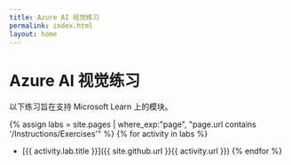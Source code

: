 ```yaml
---
title: Azure AI 视觉练习
permalink: index.html
layout: home
---
```


# Azure AI 视觉练习

以下练习旨在支持 Microsoft Learn 上的模块。


{% assign labs = site.pages | where_exp:"page", "page.url contains '/Instructions/Exercises'" %} {% for activity in labs  %}
- [{{ activity.lab.title }}]({{ site.github.url }}{{ activity.url }}) {% endfor %}
